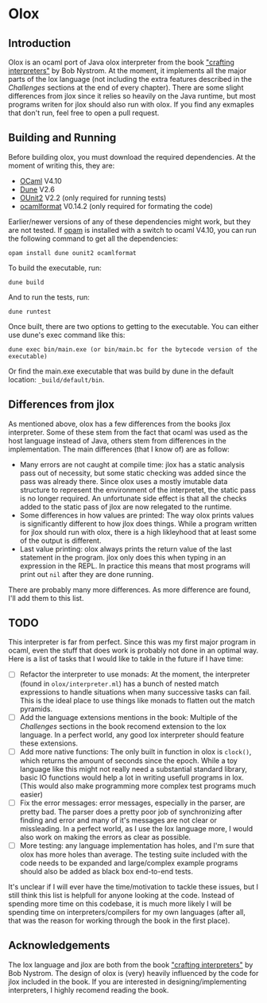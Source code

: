 # Olox
## Introduction
Olox is an ocaml port of Java olox interpreter from the book ["crafting interpreters"](https://craftinginterpreters.com) by Bob Nystrom.
At the moment, it implements all the major parts of the lox language (not including the extra features described in the *Challenges*
sections at the end of every chapter). There are some slight differences from jlox since it relies so heavily on the Java runtime, but
most programs writen for jlox should also run with olox. If you find any exmaples that don't run, feel free to open a pull request.

## Building and Running
Before building olox, you must download the required dependencies. At the moment of writing this, they are:
- [OCaml](https://github.com/ocaml/ocaml) V4.10
- [Dune](https://github.com/ocaml/dune) V2.6
- [OUnit2](https://github.com/gildor478/ounit) V2.2 (only required for running tests)
- [ocamlformat](https://github.com/ocaml-ppx/ocamlformat) V0.14.2 (only required for formating the code)

Earlier/newer versions of any of these dependencies might work, but they are not tested. If [opam](https://github.com/ocaml/opam) is 
installed with a switch to ocaml V4.10, you can run the following command to get all the dependencies:
```
opam install dune ounit2 ocamlformat
```
To build the executable, run:
```
dune build
```
And to run the tests, run:
```
dune runtest
```
Once built, there are two options to getting to the executable. You can either use dune's exec command like this:
```
dune exec bin/main.exe (or bin/main.bc for the bytecode version of the executable)
```
Or find the main.exe executable that was build by dune in the default location: `_build/default/bin`.

## Differences from jlox
As mentioned above, olox has a few differences from the books jlox interpreter. Some of these stem from the fact that ocaml was used as the
host language instead of Java, others stem from differences in the implementation. The main differences (that I know of) are as follow:
- Many errors are not caught at compile time: jlox has a static analysis pass out of necessity, but some static checking was added since the
  pass was already there. Since olox uses a mostly imutable data structure to represent the environment of the interpretet, the static pass
  is no longer required. An unfortunate side effect is that all the checks added to the static pass of jlox are now relegated to the runtime.
- Some differences in how values are printed: The way olox prints values is significantly different to how jlox does things. While a
  program written for jlox should run with olox, there is a high likleyhood that at least some of the output is different.
- Last value printing: olox always prints the return value of the last statement in the program. jlox only does this when typing in an
  expression in the REPL. In practice this means that most programs will print out `nil` after they are done running.

There are probably many more differences. As more difference are found, I'll add them to this list.

## TODO
This interpreter is far from perfect. Since this was my first major program in ocaml, even the stuff that does work is probably not done in
an optimal way. Here is a list of tasks that I would like to takle in the future if I have time:
- [ ] Refactor the interpreter to use monads: At the moment, the interpreter (found in `olox/interpreter.ml`) has a bunch of nested match
      expressions to handle situations when many successive tasks can fail. This is the ideal place to use things like monads to flatten
      out the match pyramids.
- [ ] Add the language extensions mentions in the book: Multiple of the *Challenges* sections in the book recomend extension to the lox
      language. In a perfect world, any good lox interpreter should feature these extensions.
- [ ] Add more native functions: The only built in function in olox is `clock()`, which returns the amount of seconds since the epoch. While
      a toy language like this might not really need a substantial standard library, basic IO functions would help a lot in writing usefull
      programs in lox. (This would also make programming more complex test programs much easier)
- [ ] Fix the error messages: error messages, especially in the parser, are pretty bad. The parser does a pretty poor job of synchronizing
      after finding and error and many of it's messages are not clear or missleading. In a perfect world, as I use the lox language more, I
      would also work on making the errors as clear as possible.
- [ ] More testing: any language implementation has holes, and I'm sure that olox has more holes than average. The testing suite included with
      the code needs to be expanded and large/complex example programs should also be added as black box end-to-end tests.

It's unclear if I will ever have the time/motivation to tackle these issues, but I still think this list is helpfull for anyone looking at the
code. Instead of spending more time on this codebase, it is much more likely I will be spending time on interpreters/compilers for my own
languages (after all, that was the reason for working through the book in the first place).

## Acknowledgements
The lox language and jlox are both from the book ["crafting interpreters"](https://craftinginterpreters.com) by Bob Nystrom. The design of olox
is (very) heavily influenced by the code for jlox included in the book. If you are interested in designing/implementing interpreters, I highly
recomend reading the book.
